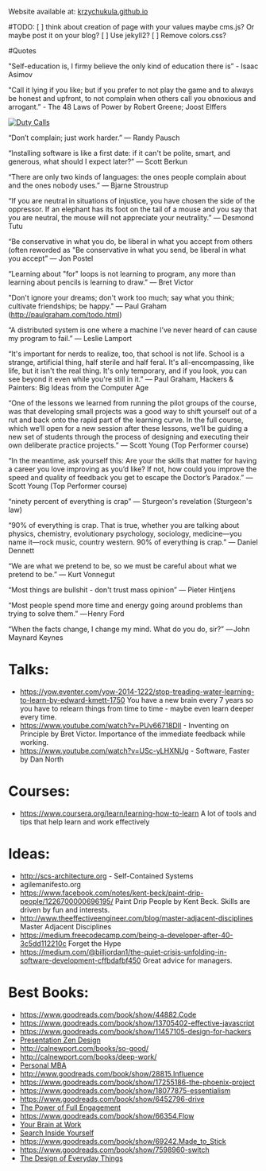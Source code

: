 
Website available at: [krzychukula.github.io](http://krzychukula.github.io)

#TODO:
    [ ] think about creation of page with your values maybe cms.js? Or maybe post it on your blog?
    [ ] Use jekyll2?
    [ ] Remove colors.css?
    
#Quotes

"Self-education is, I firmy believe the only kind of education there is” - Isaac Asimov

"Call it lying if you like; but if you prefer to not play the game and to always be honest and upfront, to not complain when others call you obnoxious and arrogant.” - The 48 Laws of Power by Robert Greene; Joost Elffers

[![Duty Calls](http://imgs.xkcd.com/comics/duty_calls.png "Duty Calls by xkcd")](https://xkcd.com/386/)

“Don’t complain; just work harder.”
― Randy Pausch

“Installing software is like a first date: if it can't be polite, smart, and generous, what should I expect later?”
― Scott Berkun

“There are only two kinds of languages: the ones people complain about and the ones nobody uses.”
― Bjarne Stroustrup

“If you are neutral in situations of injustice, you have chosen the side of the oppressor. If an elephant has its foot on the tail of a mouse and you say that you are neutral, the mouse will not appreciate your neutrality.”
— Desmond Tutu

“Be conservative in what you do, be liberal in what you accept from others (often reworded as "Be conservative in what you send, be liberal in what you accept”
— Jon Postel

“Learning about "for" loops is not learning to program, any more than learning about pencils is learning to draw.”
— Bret Victor

"Don't ignore your dreams; don't work too much; say what you think; cultivate friendships; be happy." 
— Paul Graham (http://paulgraham.com/todo.html)

“A distributed system is one where a machine I’ve never heard of can cause my program to fail.” 
— Leslie Lamport


“It's important for nerds to realize, too, that school is not life. School is a strange, artificial thing, half sterile and half feral. It's all-encompassing, like life, but it isn't the real thing. It's only temporary, and if you look, you can see beyond it even while you're still in it.”
— Paul Graham, Hackers & Painters: Big Ideas from the Computer Age

“One of the lessons we learned from running the pilot groups of the course, was that developing small projects was a good way to shift yourself out of a rut and back onto the rapid part of the learning curve. In the full course, which we’ll open for a new session after these lessons, we’ll be guiding a new set of students through the process of designing and executing their own deliberate practice projects.”
— Scott Young (Top Performer course)

“In the meantime, ask yourself this: Are your the skills that matter for having a career you love improving as you’d like? If not, how could you improve the speed and quality of feedback you get to escape the Doctor’s Paradox.”
— Scott Young (Top Performer course)

“ninety percent of everything is crap”
— Sturgeon's revelation (Sturgeon's law)

“90% of everything is crap. That is true, whether you are talking about physics, chemistry, evolutionary psychology, sociology, medicine—you name it—rock music, country western. 90% of everything is crap.”
— Daniel Dennett

“We are what we pretend to be, so we must be careful about what we pretend to be.”
— Kurt Vonnegut

“Most things are bullshit - don't trust mass opinion”
— Pieter Hintjens

“Most people spend more time and energy going around problems than trying to solve them.”
— Henry Ford


“When the facts change, I change my mind. What do you do, sir?”
— John Maynard Keynes


# Talks:
* https://yow.eventer.com/yow-2014-1222/stop-treading-water-learning-to-learn-by-edward-kmett-1750 You have a new brain every 7 years so you have to relearn things from time to time - maybe even learn deeper every time.
* https://www.youtube.com/watch?v=PUv66718DII - Inventing on Principle by Bret Victor. Importance of the immediate feedback while working.
* https://www.youtube.com/watch?v=USc-yLHXNUg - Software, Faster by Dan North

# Courses:
* https://www.coursera.org/learn/learning-how-to-learn A lot of tools and tips that help learn and work effectively

# Ideas:
* http://scs-architecture.org - Self-Contained Systems
* agilemanifesto.org
* https://www.facebook.com/notes/kent-beck/paint-drip-people/1226700000696195/ Paint Drip People by Kent Beck. Skills are driven by fun and interests.
* http://www.theeffectiveengineer.com/blog/master-adjacent-disciplines Master Adjacent Disciplines
* https://medium.freecodecamp.com/being-a-developer-after-40-3c5dd112210c Forget the Hype
* https://medium.com/@billjordan1/the-quiet-crisis-unfolding-in-software-development-cffbdafbf450 Great advice for managers.

# Best Books:
* https://www.goodreads.com/book/show/44882.Code
* https://www.goodreads.com/book/show/13705402-effective-javascript
* https://www.goodreads.com/book/show/11457105-design-for-hackers
* [Presentation Zen Design](https://krzychukula.blogspot.com.es/2014/06/book-review-presentation-zen-design-by.html)
* http://calnewport.com/books/so-good/
* http://calnewport.com/books/deep-work/
* [Personal MBA](https://krzychukula.blogspot.com/2015/03/book-review-personal-mba-by-josh-kaufman.html)
* http://www.goodreads.com/book/show/28815.Influence
* https://www.goodreads.com/book/show/17255186-the-phoenix-project
* https://www.goodreads.com/book/show/18077875-essentialism
* https://www.goodreads.com/book/show/6452796-drive
* [The Power of Full Engagement](https://www.goodreads.com/book/show/68985.The_Power_of_Full_Engagement)
* https://www.goodreads.com/book/show/66354.Flow
* [Your Brain at Work](https://www.goodreads.com/book/show/6899290-your-brain-at-work)
* [Search Inside Yourself](https://www.goodreads.com/book/show/12921211-search-inside-yourself)
* https://www.goodreads.com/book/show/69242.Made_to_Stick
* https://www.goodreads.com/book/show/7598960-switch
* [The Design of Everyday Things](https://www.goodreads.com/book/show/840.The_Design_of_Everyday_Things)

